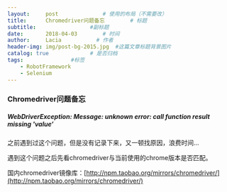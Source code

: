 ```yaml
---
layout:     post              # 使用的布局（不需要改）
title:      Chromedriver问题备忘        # 标题 
subtitle:                 #副标题
date:       2018-04-03        # 时间
author:     Lacia           # 作者
header-img: img/post-bg-2015.jpg  #这篇文章标题背景图片
catalog: true             # 是否归档
tags:               #标签
    - RobotFramework
    - Selenium
---
```


### Chromedriver问题备忘

##### WebDriverException: Message: unknown error: call function result missing 'value’

之前遇到过这个问题，但是没有记录下来，又一顿找原因，浪费时间...

遇到这个问题之后先看chromedriver与当前使用的chrome版本是否匹配。

国内chromedriver镜像库：[http://npm.taobao.org/mirrors/chromedriver/](http://npm.taobao.org/mirrors/chromedriver/)


